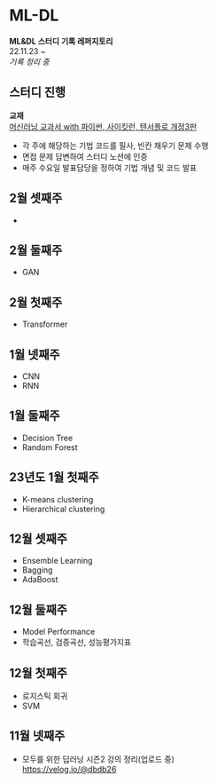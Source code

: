 # ML-DL

**ML&DL 스터디 기록 레퍼지토리**  
22.11.23 ~  
*기록 정리 중*  

## 스터디 진행
**교재**  
[머신러닝 교과서 with 파이썬, 사이킷런, 텐서플로 개정3판](https://product.kyobobook.co.kr/detail/S000001834604)

* 각 주에 해당하는 기법 코드를 필사, 빈칸 채우기 문제 수행
* 면접 문제 답변하여 스터디 노션에 인증
* 매주 수요일 발표담당을 정하여 기법 개념 및 코드 발표

## 2월 셋째주
* 

## 2월 둘째주
* GAN

## 2월 첫째주
* Transformer

## 1월 넷째주
* CNN
* RNN

## 1월 둘째주
* Decision Tree
* Random Forest 

## 23년도 1월 첫째주
* K-means clustering
* Hierarchical clustering

## 12월 셋째주
* Ensemble Learning
* Bagging
* AdaBoost

## 12월 둘째주
* Model Performance
* 학습곡선, 검증곡선, 성능평가지표

## 12월 첫째주
* 로지스틱 회귀
* SVM

## 11월 넷째주
* 모두를 위한 딥러닝 시즌2 강의 정리(업로드 중)  
https://velog.io/@dbdb26
